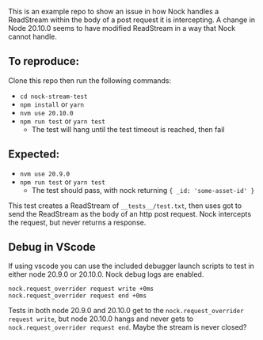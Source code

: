 This is an example repo to show an issue in how Nock handles a ReadStream within the body of a post request it is intercepting.  A change in Node 20.10.0 seems to have modified ReadStream in a way that Nock cannot handle. 

## To reproduce:
Clone this repo then run the following commands:
- `cd nock-stream-test`
- `npm install` or `yarn`
- `nvm use 20.10.0`
- `npm run test` or `yarn test`
  - The test will hang until the test timeout is reached, then fail

## Expected:
- `nvm use 20.9.0`
- `npm run test` or `yarn test`
  - The test should pass, with nock returning `{ _id: 'some-asset-id' }` 

This test creates a ReadStream of `__tests__/test.txt`, then uses got to send the ReadStream as the body of an http post request. Nock intercepts the request, but never returns a response.

## Debug in VScode
If using vscode you can use the included debugger launch scripts to test in either node 20.9.0 or 20.10.0. Nock debug logs are enabled.

```
nock.request_overrider request write +0ms
nock.request_overrider request end +0ms
```
Tests in both node 20.9.0 and 20.10.0 get to the `nock.request_overrider request write`, but node 20.10.0 hangs and never gets to `nock.request_overrider request end`. Maybe the stream is never closed?